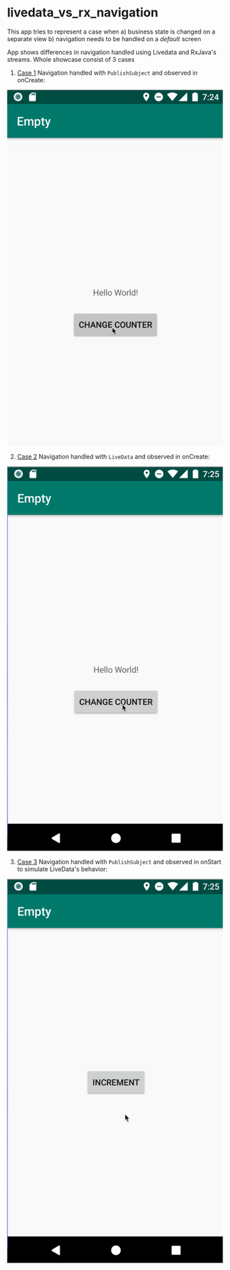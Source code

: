 # livedata_vs_rx_navigation

This app tries to represent a case when 
a) business state is changed on a separate view
b) navigation needs to be handled on a _default_ screen

App shows differences in navigation handled using Livedata and RxJava's streams.
Whole showcase consist of 3 cases
1) [Case 1](https://github.com/mateuszkwiecinski/livedata_vs_rx_navigation/blob/master/app/src/main/java/pls/help/livedata/MainActivity.kt#L31) 
Navigation handled with `PublishSubject` and observed in onCreate:

![](media/rx_onCreate.gif)

2) [Case 2](https://github.com/mateuszkwiecinski/livedata_vs_rx_navigation/blob/master/app/src/main/java/pls/help/livedata/MainActivity.kt#L31) 
Navigation handled with `LiveData` and observed in onCreate:

![](media/livedata_onCreate.gif)

3) [Case 3](https://github.com/mateuszkwiecinski/livedata_vs_rx_navigation/blob/master/app/src/main/java/pls/help/livedata/MainActivity.kt#L31) 
Navigation handled with `PublishSubject` and observed in onStart to simulate LiveData's behavior:

![](media/rx_onStart.gif)
